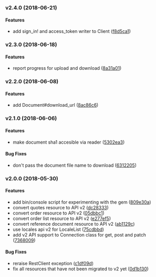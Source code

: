 <a name="v2.4.0"></a>
### v2.4.0 (2018-06-21)


#### Features

* add sign_in! and access_token writer to Client	 ([f8d5ca1](/../../commit/f8d5ca1))


<a name="v2.3.0"></a>
### v2.3.0 (2018-06-18)


#### Features

* report progress for upload and download	 ([8a31a01](/../../commit/8a31a01))


<a name="v2.2.0"></a>
### v2.2.0 (2018-06-08)


#### Features

* add Document#download_url	 ([8ac86c6](/../../commit/8ac86c6))


<a name="v2.1.0"></a>
### v2.1.0 (2018-06-06)


#### Features

* make document sha1 accesible via reader	 ([5302ea3](/../../commit/5302ea3))


#### Bug Fixes

* don't pass the document file name to download	 ([6312205](/../../commit/6312205))


<a name="v2.0.0"></a>
### v2.0.0 (2018-05-30)


#### Features

* add bin/console script for experimenting with the gem	 ([809e30a](/../../commit/809e30a))
* convert quotes resource to API v2	 ([dc28333](/../../commit/dc28333))
* convert order resource to API v2	 ([05dbbc1](/../../commit/05dbbc1))
* convert order list resource to API v2	 ([e277ef5](/../../commit/e277ef5))
* convert reference document resource to API v2	 ([ab1129c](/../../commit/ab1129c))
* use locales api v2 for LocaleList	 ([75cdbbd](/../../commit/75cdbbd))
* add v2 API support to Connection class for get, post and patch	 ([7368009](/../../commit/7368009))


#### Bug Fixes

* reraise RestClient exception	 ([c1df09d](/../../commit/c1df09d))
* fix all resources that have not been migrated to v2 yet	 ([0d1b130](/../../commit/0d1b130))


